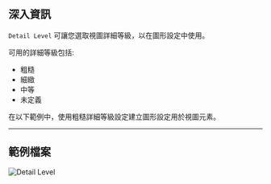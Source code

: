 ## 深入資訊
`Detail Level` 可讓您選取視圖詳細等級，以在圖形設定中使用。

可用的詳細等級包括:
- 粗糙
- 細緻
- 中等
- 未定義

在以下範例中，使用粗糙詳細等級設定建立圖形設定用於視圖元素。
___
## 範例檔案

![Detail Level](./DSRevitNodesUI.DetailLevel_img.jpg)
